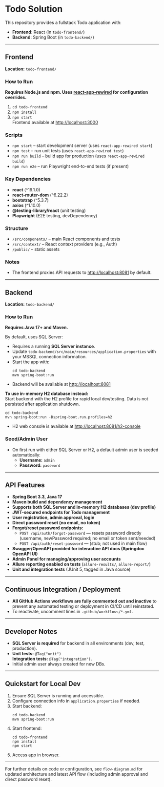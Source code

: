 # Todo Solution

This repository provides a fullstack Todo application with:

- **Frontend**: React (in `todo-frontend/`)
- **Backend**: Spring Boot (in `todo-backend/`)

---

## Frontend

**Location:** `todo-frontend/`

### How to Run

**Requires Node.js and npm. Uses [react-app-rewired](https://github.com/timarney/react-app-rewired) for configuration overrides.**

1. `cd todo-frontend`
2. `npm install`
3. `npm start`  
   Frontend available at [http://localhost:3000](http://localhost:3000)

### Scripts

- `npm start` – start development server (uses `react-app-rewired start`)
- `npm test` – run unit tests (uses `react-app-rewired test`)
- `npm run build` – build app for production (uses `react-app-rewired build`)
- `npm run e2e` – run Playwright end-to-end tests (if present)

### Key Dependencies

- **react** (^19.1.0)
- **react-router-dom** (^6.22.2)
- **bootstrap** (^5.3.7)
- **axios** (^1.10.0)
- **@testing-library/react** (unit testing)
- **Playwright** (E2E testing, devDependency)

### Structure

- `/src/components/` – main React components and tests
- `/src/context/` – React context providers (e.g., Auth)
- `/public/` – static assets

### Notes

- The frontend proxies API requests to [http://localhost:8081](http://localhost:8081) by default.

---

## Backend

**Location:** `todo-backend/`

### How to Run

**Requires Java 17+ and Maven.**

By default, uses SQL Server:

- Requires a running **SQL Server instance**.
- Update `todo-backend/src/main/resources/application.properties` with your MSSQL connection information.
- Start the app with:
  ```
  cd todo-backend
  mvn spring-boot:run
  ```
- Backend will be available at [http://localhost:8081](http://localhost:8081)

**To use in-memory H2 database instead:**  
Start backend with the H2 profile for rapid local dev/testing. Data is not persisted after application shutdown.  
  ```
  cd todo-backend
  mvn spring-boot:run -Dspring-boot.run.profiles=h2
  ```
- H2 web console is available at [http://localhost:8081/h2-console](http://localhost:8081/h2-console)

### Seed/Admin User

- On first run with either SQL Server or H2, a default admin user is seeded automatically:
  - **Username:** `admin`
  - **Password:** `password`

---

## API Features

- **Spring Boot 3.3, Java 17**
- **Maven build and dependency management**
- **Supports both SQL Server and in-memory H2 databases (dev profile)**
- **JWT-secured endpoints for Todo management**
- **User registration, admin approval, login**
- **Direct password reset (no email, no token)**
- **Forgot/reset password endpoints:**
  - `POST /api/auth/forgot-password` — resets password directly (username, newPassword required; no email or token sent/needed)
  - `POST /api/auth/reset-password` — (stub; not used in main flow)
- **Swagger/OpenAPI provided for interactive API docs (Springdoc OpenAPI UI)**
- **Admin Panel for managing/approving user accounts**
- **Allure reporting enabled on tests** (`allure-results/`, `allure-report/`)
- **Unit and integration tests** (JUnit 5, tagged in Java source)

---


## Continuous Integration / Deployment

- **All GitHub Actions workflows are fully commented out and inactive** to prevent any automated testing or deployment in CI/CD until reinstated.
- To reactivate, uncomment lines in `.github/workflows/*.yml`.

---

## Developer Notes

- **SQL Server is required** for backend in all environments (dev, test, production).
- **Unit tests:** `@Tag("unit")`  
  **Integration tests:** `@Tag("integration")`.
- Initial admin user always created for new DBs.

---

## Quickstart for Local Dev

1. Ensure SQL Server is running and accessible.
2. Configure connection info in `application.properties` if needed.
3. Start backend:
   ```
   cd todo-backend
   mvn spring-boot:run
   ```
4. Start frontend:
   ```
   cd todo-frontend
   npm install
   npm start
   ```
5. Access app in browser.

---

For further details on code or configuration, see `flow-diagram.md` for updated architecture and latest API flow (including admin approval and direct password reset).
